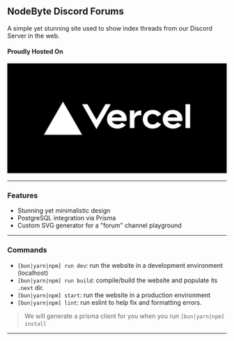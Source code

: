 ## NodeByte Discord Forums
A simple yet stunning site used to show index threads from our Discord Server in the web.

#### Proudly Hosted On
![vercel](./public//vercel.jpg)

---

### Features
- Stunning yet minimalistic design
- PostgreSQL integration via Prisma
- Custom SVG generator for a "forum" channel playground

---

### Commands
- `[bun|yarn|npm] run dev`: run the website in a development environment (localhost)
- `[bun|yarn|npm] run build`: compile/build the website and populate its `.next` dir.
- `[bun|yarn|npm] start`: run the website in a production environment
- `[bun|yarn|npm] lint`: run eslint to help fix and formatting errors.

> We will generate a prisma client for you when you run `[bun|yarn|npm] install`

---

